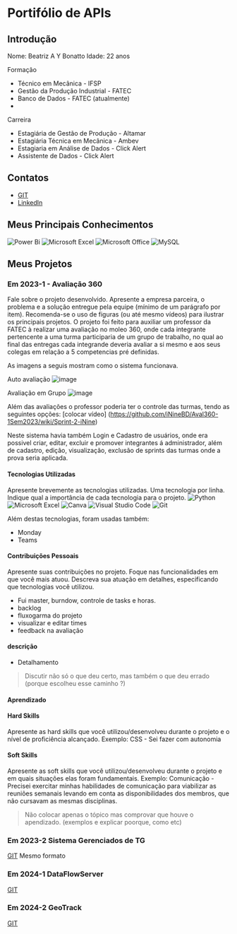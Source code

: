 # Portifólio de APIs

## Introdução

Nome: Beatriz A Y Bonatto
Idade: 22 anos

Formação
- Técnico em Mecânica - IFSP
- Gestão da Produção Industrial - FATEC
- Banco de Dados - FATEC (atualmente)
- 
Carreira
- Estagiária de Gestão de Produção - Altamar
- Estagiária Técnica em Mecânica - Ambev
- Estagiaria em Análise de Dados - Click Alert
- Assistente de Dados - Click Alert


## Contatos
* [GIT](https://github.com/BeatrizBonatto)
* [LinkedIn](https://www.linkedin.com/in/beatriz-bonatto-263530156/)

## Meus Principais Conhecimentos
![Power Bi](https://img.shields.io/badge/power_bi-F2C811?style=for-the-badge&logo=powerbi&logoColor=black)
![Microsoft Excel](https://img.shields.io/badge/Microsoft_Excel-217346?style=for-the-badge&logo=microsoft-excel&logoColor=white)
![Microsoft Office](https://img.shields.io/badge/Microsoft_Office-D83B01?style=for-the-badge&logo=microsoft-office&logoColor=white)
![MySQL](https://img.shields.io/badge/mysql-4479A1.svg?style=for-the-badge&logo=mysql&logoColor=white)

## Meus Projetos

### Em 2023-1 - Avaliação 360
Fale sobre o projeto desenvolvido. Apresente a empresa parceira, o problema e a solução entregue pela equipe (mínimo de um parágrafo por item). Recomenda-se o uso de figuras (ou até mesmo vídeos) para ilustrar os principais projetos.
O projeto foi feito para auxiliar um professor da FATEC à realizar uma avaliação no moleo 360, onde cada integrante pertencente a uma turma participaria de um grupo de trabalho, no qual ao final das entregas cada integrande deveria avaliar a si mesmo e aos seus colegas em relação a 5 competencias pré definidas.

As imagens a seguis mostram como o sistema funcionava.

Auto avaliação
![image](https://github.com/user-attachments/assets/4783e2cd-f5d9-46b6-a0fc-c422eb9b3c91)

Avaliação em Grupo
![image](https://github.com/user-attachments/assets/5138656a-8d74-434d-9fbb-0ba225f3216f)

Além das avaliações o professor poderia ter o controle das turmas, tendo as seguintes opções:
[colocar vídeo] (https://github.com/iNineBD/Aval360-1Sem2023/wiki/Sprint-2-iNine)

Neste sistema havia também Login e Cadastro de usuários, onde era possivel criar, editar, excluir e promover integrantes á administrador, além de cadastro, edição, visualização, exclusão de sprints das turmas onde a prova seria aplicada.


#### Tecnologias Utilizadas
Apresente brevemente as tecnologias utilizadas. Uma tecnologia por linha. Indique qual a importância de cada tecnologia para o projeto.
![Python](https://img.shields.io/badge/python-3670A0?style=for-the-badge&logo=python&logoColor=ffdd54)
![Microsoft Excel](https://img.shields.io/badge/Microsoft_Excel-217346?style=for-the-badge&logo=microsoft-excel&logoColor=white)
![Canva](https://img.shields.io/badge/Canva-%2300C4CC.svg?style=for-the-badge&logo=Canva&logoColor=white)
![Visual Studio Code](https://img.shields.io/badge/Visual%20Studio%20Code-0078d7.svg?style=for-the-badge&logo=visual-studio-code&logoColor=white)
![Git](https://img.shields.io/badge/git-%23F05033.svg?style=for-the-badge&logo=git&logoColor=white)

Além destas tecnologias, foram usadas também:
- Monday
- Teams


#### Contribuições Pessoais
Apresente suas contribuições no projeto. Foque nas funcionalidades em que você mais atuou. Descreva sua atuação em detalhes, especificando que tecnologias você utilizou.
- Fui master, burndow, controle de tasks e horas.
- backlog
- fluxogarma do projeto
- visualizar e editar times
- feedback na avaliação

#### descrição
* Detalhamento
> Discutir não só o que deu certo, mas também o que deu errado (porque escolheu esse caminho ?)

#### Aprendizado 
#### Hard Skills
Apresente as hard skills que você utilizou/desenvolveu durante o projeto e o nível de proficiência alcançado. Exemplo: CSS - Sei fazer com autonomia

#### Soft Skills
Apresente as soft skills que você utilizou/desenvolveu durante o projeto e em quais situações elas foram fundamentais. Exemplo: Comunicação - Precisei exercitar minhas habilidades de comunicação para viabilizar as reuniões semanais levando em conta as disponibilidades dos membros, que não cursavam as mesmas disciplinas.

> Não colocar apenas o tópico mas comprovar que houve o apendizado. (exemplos e explicar poorque, como etc)


### Em 2023-2 Sistema Gerenciados de TG
[GIT](https://github.com/iNineBD/DataFlow-3Sem2024)
Mesmo formato

### Em 2024-1 DataFlowServer
[GIT](https://github.com/iNineBD/DataFlow-3Sem2024)


### Em 2024-2 GeoTrack
[GIT](https://github.com/iNineBD/DataFlow-3Sem2024)







